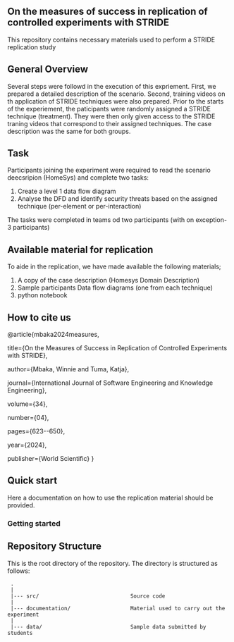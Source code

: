 ## On the measures of success in replication of controlled experiments with STRIDE
This repository contains necessary materials used to perform a STRIDE replication study

## General Overview 
Several steps were followd in the execution of this expriement. First, we prepared  a detailed description of the scenario. Second, training videos on th application of STRIDE techniques were also prepared.
Prior to the starts of the experiement, the paticipants were randomly assigned a STRIDE technique (treatment). They were then only given access to the STRIDE traning videos that correspond to their assigned techniques. The case description was the same for both groups.


## Task
Participants joining the experiment were required to read the scenario deecsripion (HomeSys) and complete two tasks:

1. Create a level 1 data flow diagram
2. Analyse the DFD and identify security threats based on the assigned technique (per-element or per-interaction)

The tasks were completed in teams od two participants (with on exception- 3 participants)

## Available material for replication
To aide in the replication, we have made available the following materials;

1. A copy of the case description (Homesys Domain Description)
2. Sample participants Data flow diagrams (one from each technique)
3. python notebook

## How to cite us
@article{mbaka2024measures,

  title={On the Measures of Success in Replication of Controlled Experiments with STRIDE},
  
  author={Mbaka, Winnie and Tuma, Katja},
  
  journal={International Journal of Software Engineering and Knowledge Engineering},
  
  volume={34},
  
  number={04},
  
  pages={623--650},
  
  year={2024},
  
  publisher={World Scientific}
}

## Quick start
Here a documentation on how to use the replication material should be provided.

### Getting started



## Repository Structure
This is the root directory of the repository. The directory is structured as follows:

 
     .
     |
     |--- src/                             Source code
     |
     |--- documentation/                   Material used to carry out the experiment
     |
     |--- data/                            Sample data submitted by students
                        
  
